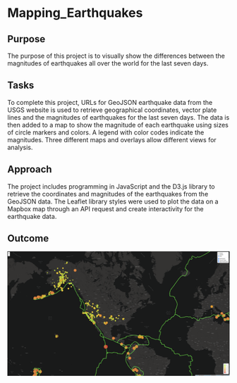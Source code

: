 # Mapping_Earthquakes

## Purpose
The purpose of this project is to visually show the differences between the magnitudes of earthquakes all over the world for the last seven days.

## Tasks
To complete this project, URLs for GeoJSON earthquake data from the USGS website is used to retrieve geographical coordinates, vector plate lines and the magnitudes of earthquakes for the last seven days. The data is then added to a map to show the magnitude of each earthquake using sizes of circle markers and colors.  A legend with color codes indicate the magnitudes.  Three different maps and overlays allow different views for analysis.

## Approach
The project includes programming in JavaScript and the D3.js library to retrieve the coordinates and magnitudes of the earthquakes from the GeoJSON data. The Leaflet library styles were used to plot the data on a Mapbox map through an API request and create interactivity for the earthquake data.

## Outcome
![mapping_earthquakes.png](Earthquakes_Challenge/mapping_earthquakes.png)
